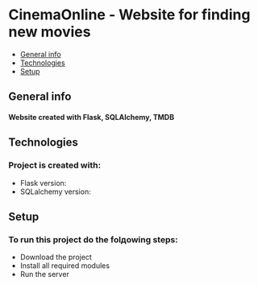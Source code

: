 # CinemaOnline - Website for finding new movies

* [General info](#general-info)
* [Technologies](#technologies)
* [Setup](#setup)

## General info
#### Website created with Flask, SQLAlchemy, TMDB

## Technologies
### Project is created with:
* Flask version:
* SQLalchemy version:

## Setup
### To run this project do the folдowing steps:
* Download the project
* Install all required modules
* Run the server
